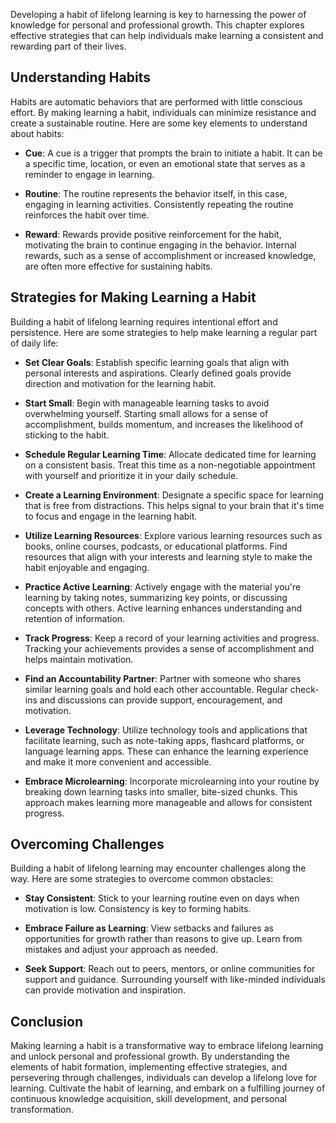 
Developing a habit of lifelong learning is key to harnessing the power of knowledge for personal and professional growth. This chapter explores effective strategies that can help individuals make learning a consistent and rewarding part of their lives.

Understanding Habits
--------------------

Habits are automatic behaviors that are performed with little conscious effort. By making learning a habit, individuals can minimize resistance and create a sustainable routine. Here are some key elements to understand about habits:

* **Cue**: A cue is a trigger that prompts the brain to initiate a habit. It can be a specific time, location, or even an emotional state that serves as a reminder to engage in learning.

* **Routine**: The routine represents the behavior itself, in this case, engaging in learning activities. Consistently repeating the routine reinforces the habit over time.

* **Reward**: Rewards provide positive reinforcement for the habit, motivating the brain to continue engaging in the behavior. Internal rewards, such as a sense of accomplishment or increased knowledge, are often more effective for sustaining habits.

Strategies for Making Learning a Habit
--------------------------------------

Building a habit of lifelong learning requires intentional effort and persistence. Here are some strategies to help make learning a regular part of daily life:

* **Set Clear Goals**: Establish specific learning goals that align with personal interests and aspirations. Clearly defined goals provide direction and motivation for the learning habit.

* **Start Small**: Begin with manageable learning tasks to avoid overwhelming yourself. Starting small allows for a sense of accomplishment, builds momentum, and increases the likelihood of sticking to the habit.

* **Schedule Regular Learning Time**: Allocate dedicated time for learning on a consistent basis. Treat this time as a non-negotiable appointment with yourself and prioritize it in your daily schedule.

* **Create a Learning Environment**: Designate a specific space for learning that is free from distractions. This helps signal to your brain that it's time to focus and engage in the learning habit.

* **Utilize Learning Resources**: Explore various learning resources such as books, online courses, podcasts, or educational platforms. Find resources that align with your interests and learning style to make the habit enjoyable and engaging.

* **Practice Active Learning**: Actively engage with the material you're learning by taking notes, summarizing key points, or discussing concepts with others. Active learning enhances understanding and retention of information.

* **Track Progress**: Keep a record of your learning activities and progress. Tracking your achievements provides a sense of accomplishment and helps maintain motivation.

* **Find an Accountability Partner**: Partner with someone who shares similar learning goals and hold each other accountable. Regular check-ins and discussions can provide support, encouragement, and motivation.

* **Leverage Technology**: Utilize technology tools and applications that facilitate learning, such as note-taking apps, flashcard platforms, or language learning apps. These can enhance the learning experience and make it more convenient and accessible.

* **Embrace Microlearning**: Incorporate microlearning into your routine by breaking down learning tasks into smaller, bite-sized chunks. This approach makes learning more manageable and allows for consistent progress.

Overcoming Challenges
---------------------

Building a habit of lifelong learning may encounter challenges along the way. Here are some strategies to overcome common obstacles:

* **Stay Consistent**: Stick to your learning routine even on days when motivation is low. Consistency is key to forming habits.

* **Embrace Failure as Learning**: View setbacks and failures as opportunities for growth rather than reasons to give up. Learn from mistakes and adjust your approach as needed.

* **Seek Support**: Reach out to peers, mentors, or online communities for support and guidance. Surrounding yourself with like-minded individuals can provide motivation and inspiration.

Conclusion
----------

Making learning a habit is a transformative way to embrace lifelong learning and unlock personal and professional growth. By understanding the elements of habit formation, implementing effective strategies, and persevering through challenges, individuals can develop a lifelong love for learning. Cultivate the habit of learning, and embark on a fulfilling journey of continuous knowledge acquisition, skill development, and personal transformation.
